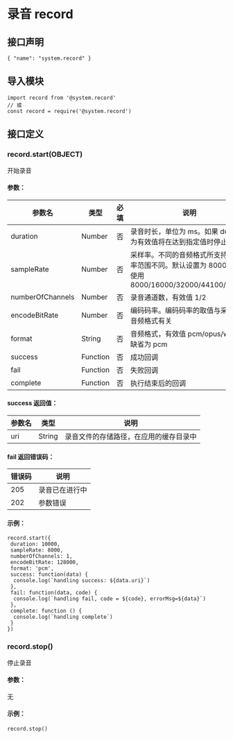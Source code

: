 # 录音 record

## 接口声明
```
{ "name": "system.record" }
```

## 导入模块
```
import record from '@system.record' 
// 或 
const record = require('@system.record')
```

## 接口定义
### record.start(OBJECT)
开始录音
#### 参数：
参数名 | 类型 | 必填 | 说明  
---|---|---|---  
duration | Number | 否 | 录音时长，单位为 ms。如果 duration 为有效值将在达到指定值时停止录音  
sampleRate | Number | 否 | 采样率。不同的音频格式所支持的采样率范围不同。默认设置为 8000，建议使用 8000/16000/32000/44100/48000  
numberOfChannels | Number | 否 | 录音通道数，有效值 1/2  
encodeBitRate | Number | 否 | 编码码率。编码码率的取值与采样率和音频格式有关  
format | String | 否 | 音频格式，有效值 pcm/opus/wav。缺省为 pcm  
success | Function | 否 | 成功回调  
fail | Function | 否 | 失败回调  
complete | Function | 否 | 执行结束后的回调  

#### success 返回值：
参数名 | 类型 | 说明  
---|---|---  
uri | String | 录音文件的存储路径，在应用的缓存目录中  

#### fail 返回错误码：
错误码 | 说明  
---|---  
205 | 录音已在进行中  
202 | 参数错误  

#### 示例：
```
record.start({
 duration: 10000,
 sampleRate: 8000,
 numberOfChannels: 1,
 encodeBitRate: 128000,
 format: 'pcm',
 success: function(data) {
  console.log(`handling success: ${data.uri}`)
 },
 fail: function(data, code) {
  console.log(`handling fail, code = ${code}, errorMsg=${data}`)
 },
 complete: function () {
  console.log(`handling complete`)
 }
})
```

### record.stop()
停止录音
#### 参数：
无
#### 示例：
```
record.stop()
